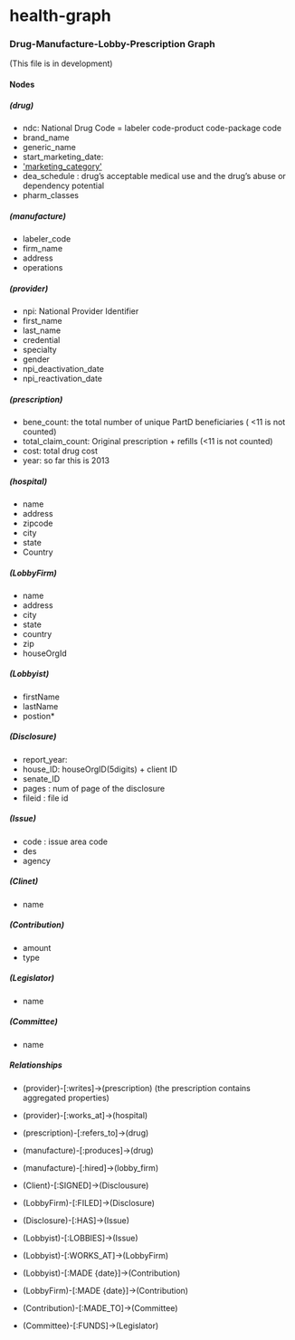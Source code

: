 
# health-graph
### Drug-Manufacture-Lobby-Prescription Graph ###
(This file is in development)

#### Nodes

##### (drug)

* ndc: National Drug Code = labeler code-product code-package code
* brand_name
* generic_name
* start_marketing_date:
* ['marketing_category'](http://www.fda.gov/ForIndustry/DataStandards/StructuredProductLabeling/ucm162528.htm)
* dea_schedule :  drug’s acceptable medical use and the drug’s abuse or dependency potential
* pharm_classes

##### (manufacture)

* labeler_code
* firm_name
* address
* operations

##### (provider)

* npi: National Provider Identifier
* first_name
* last_name
* credential
* specialty
* gender
* npi_deactivation_date
* npi_reactivation_date

##### (prescription)
* bene_count: the total number of unique PartD beneficiaries ( <11 is not counted)
* total_claim_count: Original prescription + refills (<11 is not counted)
* cost: total drug cost
* year: so far this is 2013

##### (hospital)
* name
* address
* zipcode
* city
* state
* Country

##### (LobbyFirm)
* name
* address
* city
* state
* country
* zip
* houseOrgId

##### (Lobbyist) #####
* firstName
* lastName
* postion*

##### (Disclosure) ##### 
* report_year:
* house_ID: houseOrgID(5digits) + client ID
* senate_ID
* pages : num of page of the disclosure
* fileid : file id

##### (Issue)
* code : issue area code
* des
* agency

##### (Clinet)
* name

##### (Contribution)
* amount
* type

##### (Legislator)
* name

##### (Committee)
* name


##### Relationships
* (provider)-[:writes]->(prescription)  (the prescription contains aggregated properties)  
* (provider)-[:works_at]->(hospital)
* (prescription)-[:refers_to]->(drug)
* (manufacture)-[:produces]->(drug) 
* (manufacture)-[:hired]->(lobby_firm) 

* (Client)-[:SIGNED]->(Disclousure)
* (LobbyFirm)-[:FILED]->(Disclosure)
* (Disclosure)-[:HAS]->(Issue)
* (Lobbyist)-[:LOBBIES]->(Issue)
* (Lobbyist)-[:WORKS_AT]->(LobbyFirm)
* (Lobbyist)-[:MADE {date}]->(Contribution)
* (LobbyFirm)-[:MADE {date}]->(Contribution)
* (Contribution)-[:MADE_TO]->(Committee)
* (Committee)-[:FUNDS]->(Legislator)













